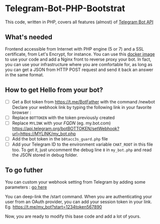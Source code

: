 # Telegram-Bot-PHP-Bootstrat

This code, written in PHP, covers all features (almost) of [Telegram Bot API](core.telegram.org/bots/api)

## What's needed

Frontend accessible from Internet with PHP engine (5 or 7) and a SSL certificate, from Let's Encrypt, for instance.
You can use this [docker image](https://hub.docker.com/r/nimmis/apache-php7/) to use your code and add a Nginx front to reverse proxy your bot. In fact, you can use your infrastructure where you are comfortable for, as long as you can get a JSON from HTTP POST request and send it back an answer in the same format.

## How to get Hello from your bot?

- [ ] Get a Bot token from https://t.me/BotFather with the command /newbot
Declare your webhook link by typing the following link in your favorite browser :
- [ ] Replace `BOTTOKEN` with the token previously created
- [ ] Replace `MYLINK` with your _FQDN_ (eg. my.bot.com)
  https://api.telegram.org/botBOTTOKEN/setWebhook?url=https://MYLINK/my_bot.php
- [ ] Add the bot token in the `b0tacc3s_guard.php` file
- [ ] Add your Telegram ID to the environment variable `CHAT_ROOT` in this file too. To get it, just uncomment the debug line `8` in `my_bot.php` and read the JSON stored in debug folder.

## To go futher

You can custom your webhook setting from Telegram by adding some parameters : [go here](https://core.telegram.org/bots/api#setwebhook)

You can deep-link the /start command. When you are authenticating your user from an OAuth provider, you can add your session token in your link. Eg. https://t.me/my_bot?start=1234token567890

Now, you are ready to modify this base code and add a lot of yours.
